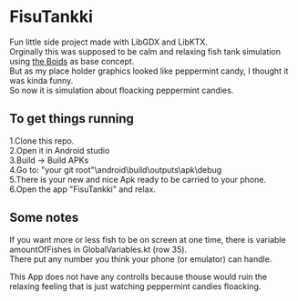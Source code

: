 # FisuTankki

Fun little side project made with LibGDX and LibKTX.  
Orginally this was supposed to be calm and relaxing fish tank simulation using [the Boids](https://en.wikipedia.org/wiki/Boids) as base concept.  
But as my place holder graphics looked like peppermint candy, I thought it was kinda funny.  
So now it is simulation about floacking peppermint candies.  

## To get things running
1.Clone this repo.  
2.Open it in Android studio  
3.Build -> Build APKs  
4.Go to: "your git root"\android\build\outputs\apk\debug  
5.There is your new and nice Apk ready to be carried to your phone.  
6.Open the app "FisuTankki" and relax.  

## Some notes
If you want more or less fish to be on screen at one time, there is variable amountOfFishes in GlobalVariables.kt (row 35).  
There put any number you think your phone (or emulator) can handle.  

This App does not have any controlls because thouse would ruin the relaxing feeling that is just watching peppermint candies floacking.  